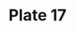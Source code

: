 ---
pid: '17'
an: '6'
title: Plate 17
rev_year: 
_date: '1798'
caption: Chapeau en Bateau. Cheveux à demi Rasés. Redingotte à Taille longue, boutons
  octogones, jarretière en cuir facée aux Bottines.
translation: Bourdaloue hat, half-shaved hair, oversized coat, octagonal buttons,
  leather garters holding up boots.
student: Brontë Hebdon
keywords: 
permalink: /plates/17/
layout: plate-page
---
